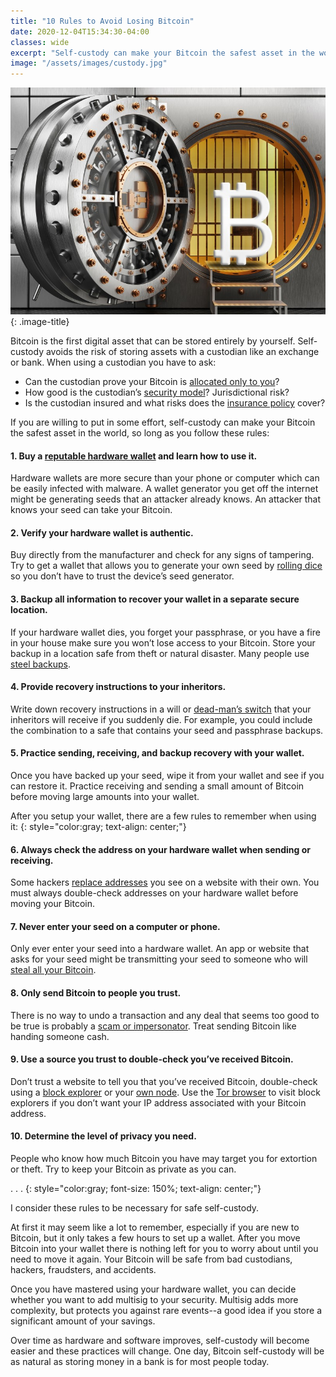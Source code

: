 ```yaml
---
title: "10 Rules to Avoid Losing Bitcoin"
date: 2020-12-04T15:34:30-04:00
classes: wide
excerpt: "Self-custody can make your Bitcoin the safest asset in the world, so long as you follow these rules."
image: "/assets/images/custody.jpg"
---
```

![custody](/assets/images/custody.jpg)
{: .image-title}

Bitcoin is the first digital asset that can be stored entirely by yourself.  Self-custody avoids the risk of storing assets with a custodian like an exchange or bank.  When using a custodian you have to ask:

* Can the custodian prove your Bitcoin is [allocated only to you][reserves]?
* How good is the custodian’s [security model][hack]?  Jurisdictional risk?
* Is the custodian insured and what risks does the [insurance policy][insurance] cover?

If you are willing to put in some effort, self-custody can make your Bitcoin the safest asset in the world, so long as you follow these rules:

#### 1. Buy a [reputable hardware wallet](/hardware-wallets/) and learn how to use it.
Hardware wallets are more secure than your phone or computer which can be easily infected with malware.  A wallet generator you get off the internet might be generating seeds that an attacker already knows.  An attacker that knows your seed can take your Bitcoin.

#### 2. Verify your hardware wallet is authentic.
Buy directly from the manufacturer and check for any signs of tampering.  Try to get a wallet that allows you to generate your own seed by [rolling dice][dice] so you don’t have to trust the device’s seed generator.

#### 3. Backup all information to recover your wallet in a separate secure location.
If your hardware wallet dies, you forget your passphrase, or you have a fire in your house make sure you won’t lose access to your Bitcoin.  Store your backup in a location safe from theft or natural disaster.  Many people use [steel backups][steel].

#### 4. Provide recovery instructions to your inheritors.
Write down recovery instructions in a will or [dead-man’s switch][switch] that your inheritors will receive if you suddenly die.  For example, you could include the combination to a safe that contains your seed and passphrase backups.

#### 5. Practice sending, receiving, and backup recovery with your wallet.
Once you have backed up your seed, wipe it from your wallet and see if you can restore it.  Practice receiving and sending a small amount of Bitcoin before moving large amounts into your wallet.

After you setup your wallet, there are a few rules to remember when using it:
{: style="color:gray; text-align: center;"}

#### 6. Always check the address on your hardware wallet when sending or receiving.
Some hackers [replace addresses][addresses] you see on a website with their own.  You must always double-check addresses on your hardware wallet before moving your Bitcoin.

#### 7. Never enter your seed on a computer or phone.
Only ever enter your seed into a hardware wallet.  An app or website that asks for your seed might be transmitting your seed to someone who will [steal all your Bitcoin][phish].

#### 8. Only send Bitcoin to people you trust.
There is no way to undo a transaction and any deal that seems too good to be true is probably a [scam or impersonator][scam].  Treat sending Bitcoin like handing someone cash.

#### 9. Use a source you trust to double-check you’ve received Bitcoin.
Don’t trust a website to tell you that you’ve received Bitcoin, double-check using a [block explorer][explorer] or your [own node][node].  Use the [Tor browser][tor] to visit block explorers if you don’t want your IP address associated with your Bitcoin address.

#### 10. Determine the level of privacy you need.
People who know how much Bitcoin you have may target you for extortion or theft.  Try to keep your Bitcoin as private as you can.

.   .   .
{: style="color:gray; font-size: 150%; text-align: center;"}

I consider these rules to be necessary for safe self-custody.

At first it may seem like a lot to remember, especially if you are new to Bitcoin, but it only takes a few hours to set up a wallet.  After you move Bitcoin into your wallet there is nothing left for you to worry about until you need to move it again.  Your Bitcoin will be safe from bad custodians, hackers, fraudsters, and accidents.

Once you have mastered using your hardware wallet, you can decide whether you want to add multisig to your security.  Multisig adds more complexity, but protects you against rare events--a good idea if you store a significant amount of your savings.

Over time as hardware and software improves, self-custody will become easier and these practices will change.  One day, Bitcoin self-custody will be as natural as storing money in a bank is for most people today.

[dice]: https://medium.com/cobo-vault/how-to-verify-the-recovery-phrase-created-by-dice-rolling-be86b30810c1
[steel]: https://jlopp.github.io/metal-bitcoin-storage-reviews
[switch]: https://blog.dashlane.com/what-the-hack-dead-mans-switch
[addresses]: https://techcrunch.com/2018/07/03/new-malware-highjacks-your-windows-clipboard-to-change-crypto-addresses
[phish]: https://cointelegraph.com/news/community-donates-07-btc-to-phishing-victim-who-lost-entire-bitcoin-holdings
[scam]: https://news.bitcoin.com/crypto-luminary-impersonation-scammers-on-social-media-raked-in-millions-in-2018
[explorer]: https://www.lopp.net/bitcoin-information/block-explorers.html
[node]: https://bitcoinmagazine.com/articles/buy-or-diy-an-overview-of-7-bitcoin-full-node-products
[tor]: https://www.torproject.org/download/
[hack]: https://selfkey.org/list-of-cryptocurrency-exchange-hacks
[insurance]: https://www.finivi.com/can-you-insure-your-bitcoin
[reserves]: https://niccarter.info/proof-of-reserves